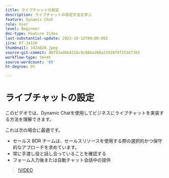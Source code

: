 ```yaml
---
title: ライブチャットの設定
description: ライブチャットの設定方法を学ぶ
feature: Dynamic Chat
role: User
level: Beginner
doc-type: Feature Video
last-substantial-update: 2023-10-12T00:00:00Z
jira: KT-14128
thumbnail: 3424828.jpeg
source-git-commit: d6f93ad6b4216c9c886a288a23918f9f25187165
workflow-type: tm+mt
source-wordcount: '65'
ht-degree: 0%

---
```



# ライブチャットの設定

このビデオでは、Dynamic Chatを使用してビジネスにライブチャットを実装する方法を理解できます。

これは次の場合に最適です。

* セールス BDR チームは、セールスリソースを使用する際の選択的かつ保守的なアプローチを求めています。
* 常に手渡し役と話し合っていることを確認する
* フォーム入力後または自動チャット会話中の提供

>[!VIDEO](https://video.tv.adobe.com/v/3424828/?learn=on)
